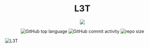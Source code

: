 <div align="center">

# L3T  
<img src="https://readme-typing-svg.demolab.com?font=Iosevka+Nerd+Font&weight=900&pause=1000&color=6791C9&background=0C0E0F00&center=true&vCenter=true&width=700&lines=A+Laravel+real-time+multiplayer+Tic-Tac-Toe+game">

<br/>     
 
![GitHub top language](https://img.shields.io/github/languages/top/NullBrunk/L3T?style=for-the-badge)
![GitHub commit activity](https://img.shields.io/github/commit-activity/m/NullBrunk/L3T?style=for-the-badge)
![repo size](https://img.shields.io/github/repo-size/NullBrunk/L3T?style=for-the-badge)

</div>

![L3T](https://github.com/NullBrunk/L3T/assets/125673909/2b192e38-c4eb-4e10-9fed-c803cc0adecc)
